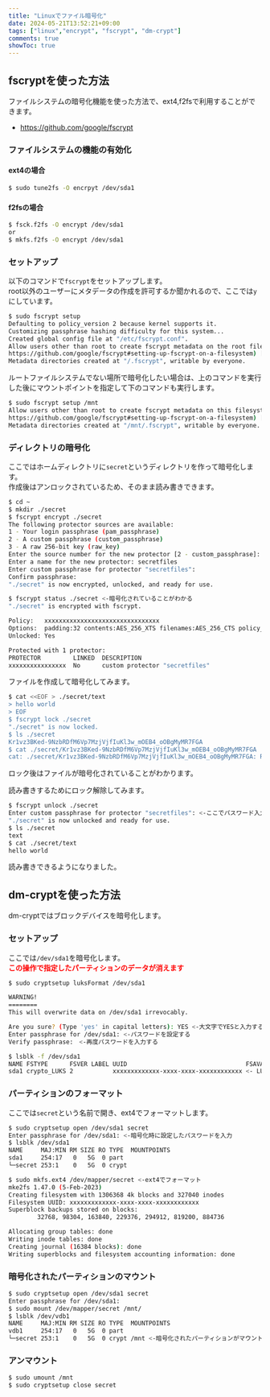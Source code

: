 ```yaml
---
title: "Linuxでファイル暗号化"
date: 2024-05-21T13:52:21+09:00
tags: ["linux","encrypt", "fscrypt", "dm-crypt"]
comments: true
showToc: true
---
```

## fscryptを使った方法
ファイルシステムの暗号化機能を使った方法で、ext4,f2fsで利用することができます。
- https://github.com/google/fscrypt

### ファイルシステムの機能の有効化
#### ext4の場合
```bash
$ sudo tune2fs -O encrpyt /dev/sda1
```

#### f2fsの場合
```bash
$ fsck.f2fs -O encrypt /dev/sda1
or
$ mkfs.f2fs -O encrypt /dev/sda1
```

### セットアップ
以下のコマンドで`fscrypt`をセットアップします。  
root以外のユーザーにメタデータの作成を許可するか聞かれるので、ここでは`y`にしています。

```bash
$ sudo fscrypt setup
Defaulting to policy_version 2 because kernel supports it.
Customizing passphrase hashing difficulty for this system...
Created global config file at "/etc/fscrypt.conf".
Allow users other than root to create fscrypt metadata on the root filesystem? (See
https://github.com/google/fscrypt#setting-up-fscrypt-on-a-filesystem) [y/N] y
Metadata directories created at "/.fscrypt", writable by everyone.
```

ルートファイルシステムでない場所で暗号化したい場合は、上のコマンドを実行した後にマウントポイントを指定して下のコマンドも実行します。
```bash
$ sudo fscrypt setup /mnt
Allow users other than root to create fscrypt metadata on this filesystem? (See
https://github.com/google/fscrypt#setting-up-fscrypt-on-a-filesystem) [y/N] y
Metadata directories created at "/mnt/.fscrypt", writable by everyone.
```

### ディレクトリの暗号化
ここではホームディレクトリに`secret`というディレクトリを作って暗号化します。  
作成後はアンロックされているため、そのまま読み書きできます。

```bash
$ cd ~
$ mkdir ./secret
$ fscrypt encrypt ./secret
The following protector sources are available:
1 - Your login passphrase (pam_passphrase)
2 - A custom passphrase (custom_passphrase)
3 - A raw 256-bit key (raw_key)
Enter the source number for the new protector [2 - custom_passphrase]: 2 <- ここでは任意のパスワードを使う
Enter a name for the new protector: secretfiles
Enter custom passphrase for protector "secretfiles":
Confirm passphrase:
"./secret" is now encrypted, unlocked, and ready for use.

$ fscrypt status ./secret <-暗号化されていることがわかる
"./secret" is encrypted with fscrypt.

Policy:   xxxxxxxxxxxxxxxxxxxxxxxxxxxxxxxx
Options:  padding:32 contents:AES_256_XTS filenames:AES_256_CTS policy_version:2
Unlocked: Yes

Protected with 1 protector:
PROTECTOR         LINKED  DESCRIPTION
xxxxxxxxxxxxxxxx  No      custom protector "secretfiles"
```

ファイルを作成して暗号化してみます。
```bash
$ cat <<EOF > ./secret/text
> hello world
> EOF
$ fscrypt lock ./secret
"./secret" is now locked.
$ ls ./secret
Kr1vz3BKed-9NzbRDfM6Vp7MzjVjfIuKl3w_mOEB4_oOBgMyMR7FGA
$ cat ./secret/Kr1vz3BKed-9NzbRDfM6Vp7MzjVjfIuKl3w_mOEB4_oOBgMyMR7FGA
cat: ./secret/Kr1vz3BKed-9NzbRDfM6Vp7MzjVjfIuKl3w_mOEB4_oOBgMyMR7FGA: Required key not available
```
ロック後はファイルが暗号化されていることがわかります。

読み書きするためにロック解除してみます。
```bash
$ fscrypt unlock ./secret
Enter custom passphrase for protector "secretfiles": <-ここでパスワード入力
"./secret" is now unlocked and ready for use.
$ ls ./secret
text
$ cat ./secret/text
hello world
```
読み書きできるようになりました。

## dm-cryptを使った方法
dm-cryptではブロックデバイスを暗号化します。

### セットアップ
ここでは`/dev/sda1`を暗号化します。  
<strong style="color:red;">この操作で指定したパーティションのデータが消えます</strong>

```bash
$ sudo cryptsetup luksFormat /dev/sda1

WARNING!
========
This will overwrite data on /dev/sda1 irrevocably.

Are you sure? (Type 'yes' in capital letters): YES <-大文字でYESと入力する
Enter passphrase for /dev/sda1: <-パスワードを設定する
Verify passphrase:　<-再度パスワードを入力する

$ lsblk -f /dev/sda1
NAME FSTYPE      FSVER LABEL UUID                                 FSAVAIL FSUSE% MOUNTPOINTS
sda1 crypto_LUKS 2           xxxxxxxxxxxxx-xxxx-xxxx-xxxxxxxxxxxx <- LUKSでフォーマットされたことがわかる
```

### パーティションのフォーマット
ここでは`secret`という名前で開き、ext4でフォーマットします。
```bash
$ sudo cryptsetup open /dev/sda1 secret
Enter passphrase for /dev/sda1: <-暗号化時に設定したパスワードを入力
$ lsblk /dev/sda1
NAME     MAJ:MIN RM SIZE RO TYPE  MOUNTPOINTS
sda1     254:17   0   5G  0 part
└─secret 253:1    0   5G  0 crypt

$ sudo mkfs.ext4 /dev/mapper/secret <-ext4でフォーマット
mke2fs 1.47.0 (5-Feb-2023)
Creating filesystem with 1306368 4k blocks and 327040 inodes
Filesystem UUID: xxxxxxxxxxxxx-xxxx-xxxx-xxxxxxxxxxxx
Superblock backups stored on blocks:
        32768, 98304, 163840, 229376, 294912, 819200, 884736

Allocating group tables: done
Writing inode tables: done
Creating journal (16384 blocks): done
Writing superblocks and filesystem accounting information: done
```

### 暗号化されたパーティションのマウント
```bash
$ sudo cryptsetup open /dev/sda1 secret
Enter passphrase for /dev/sda1:
$ sudo mount /dev/mapper/secret /mnt/
$ lsblk /dev/vdb1
NAME     MAJ:MIN RM SIZE RO TYPE  MOUNTPOINTS
vdb1     254:17   0   5G  0 part
└─secret 253:1    0   5G  0 crypt /mnt <-暗号化されたパーティションがマウントされた
```

### アンマウント
```bash
$ sudo umount /mnt
$ sudo cryptsetup close secret
```

